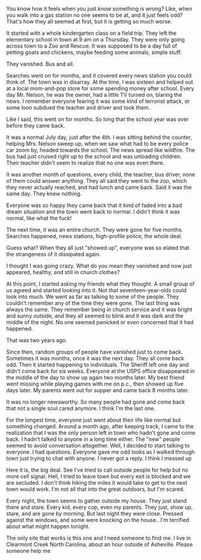 You know how it feels when you just *know* something is wrong? Like, when you walk into a gas station no one seems to be at, and it just feels odd? That's how they all seemed at first, but it is getting so much worse. 

It started with a whole kindergarten class on a field trip. They left the elementary school in town at 9 am on a Thursday. They were only going across town to a Zoo and Rescue. It was supposed to be a day full of petting goats and chickens, maybe feeding some animals, simple stuff.

They vanished. Bus and all.

Searches went on for months, and it covered every news station you could think of. The town was in disarray. At the time, I was sixteen and helped out at a local mom-and-pop store for some spending money after school. Every day Mr. Nelson, he was the owner, had a little TV turned on, blaring the news. I remember everyone fearing it was some kind of terrorist attack, or some loon subdued the teacher and driver and took them.

Like I said, this went on for months. So long that the school year was over before they came back. 

It was a normal July day, just after the 4th. I was sitting behind the counter, helping Mrs. Nelson sweep up, when we saw what had to be every police car zoom by, headed towards the school. The news spread like wildfire. The bus had just cruised right up to the school and was unloading children. Their teacher didn't seem to realize that no one was even there. 

It was another month of questions, every child, the teacher, bus driver, none of them could answer anything. They all said they went to the zoo, which they never actually reached, and had lunch and came back. Said it was the same day. They knew nothing.

Everyone was so happy they came back that it kind of faded into a bad dream situation and the town went back to normal. I didn't think it was normal, like what the fuck!

The next time, it was an entire church. They were gone for five months. Searches happened, news stations, high-profile police, the whole deal. 

Guess what? When they all just "showed up", everyone was so elated that the strangeness of it dissipated again. 

I thought I was going crazy. What do you mean they vanished and now just appeared, healthy, and still in church clothes?

At this point, I started asking my friends what they thought. A small group of us agreed and started looking into it. Not that seventeen-year-olds could look into much. We went as far as talking to some of the people. They couldn't remember any of the time they were gone. The last thing was always the same. They remember being in church service and it was bright and sunny outside, and they all seemed to blink and it was dark and the middle of the night. No one seemed panicked or even concerned that it had happened. 

That was two years ago.

Since then, random groups of people have vanished just to come back. Sometimes it was months, once it was the next day. They all come back odd. Then it started happening to individuals. The Sheriff left one day and didn't come back for sis weeks. Everyone at the USPS office disappeared in the middle of the day to show up again two months later. My best friend went missing while playing games with me on p.c., then showed up five days later. My parents went out for supper and came back 8 months later. 

It was no longer newsworthy. So many people had gone and come back that not a single soul cared anymore. I think I'm the last one.

For the longest time, everyone just went about their life like normal but something changed. Around a month ago, after keeping track, I came to the realization that I was the only person left in town who hadn't gone and come back. I hadn't talked to anyone in a long time either. The "new" people seemed to avoid conversation altogether. Well, I decided to start talking to everyone. I had questions. Everyone gave me odd looks as I walked through town just trying to chat with anyone. I never got a reply. I think I messed up

Here it is, the big deal. See I've tried to call outside people for help but no more cell signal. Hell, I tried to leave town but every exit is blocked and we are secluded. I don't think hiking the miles it would take to get to the next town would work. I'm not all that into the great outdoors, but I'm scared.

Every night, the town seems to gather outside my house. They just stand there and stare. Every kid, every cop, even my parents. They just, show up, stare, and are gone by morning. But last night they were close. Pressed against the windows, and some were knocking on the house.. I'm terrified about what might happen tonight. 

 The only site that works is this one and I need someone to find me. I live in Clearmont Creek North Carolina, about an hour outside of Asheville. Please someone help me